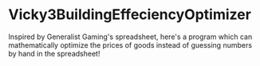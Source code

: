 # Vicky3BuildingEffeciencyOptimizer
Inspired by Generalist Gaming's spreadsheet, here's a program which can mathematically optimize the prices of goods instead of guessing numbers by hand in the spreadsheet!
